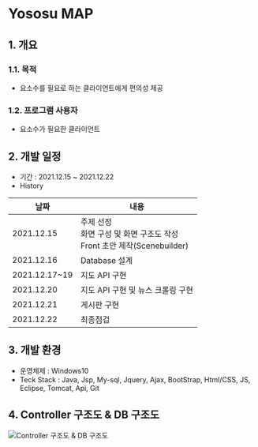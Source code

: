 # Yososu MAP

## 1. 개요
### 1.1. 목적
- 요소수를 필요로 하는 클라이언트에게 편의성 제공

### 1.2. 프로그램 사용자
- 요소수가 필요한 클라이언트


## 2. 개발 일정
- 기간 : 2021.12.15 ~ 2021.12.22  
- History

|날짜|내용|
|----|----|
|2021.12.15|주제 선정 <br>화면 구성 및 화면 구조도 작성<br>Front 초안 제작(Scenebuilder)</br>|
|2021.12.16|Database 설계|
|2021.12.17~19|지도 API 구현|
|2021.12.20|지도 API 구현 및 뉴스 크롤링 구현|
|2021.12.21|게시판 구현|
|2021.12.22|최종점검|

  
## 3. 개발 환경
- 운영체제 : Windows10  
- Teck Stack : Java, Jsp, My-sql, Jquery, Ajax, BootStrap, Html/CSS, JS, Eclipse, Tomcat, Api, Git  

## 4. Controller 구조도 & DB 구조도  
![Controller 구조도 & DB 구조도](https://user-images.githubusercontent.com/91528977/154820006-ec891419-6736-41cb-8f0e-35cf0a93e2a8.png)

